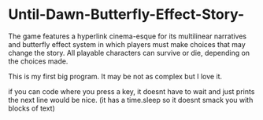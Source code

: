 # Until-Dawn-Butterfly-Effect-Story-

The game features a hyperlink cinema-esque for its multilinear narratives and butterfly effect system in which players must make choices that may change the story.
All playable characters can survive or die, depending on the choices made. 

This is my first big program. It may be not as complex but I love it.

if you can code where you press a key, it doesnt have to wait and just prints the next line would be nice. (it has a time.sleep so it doesnt smack you with blocks of text)
